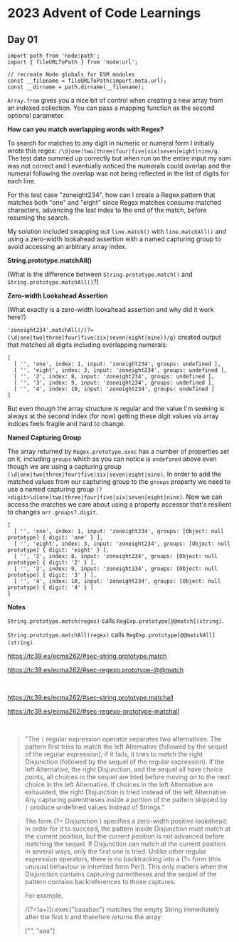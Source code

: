 # 2023 Advent of Code Learnings

## Day 01

```node
import path from 'node:path';
import { fileURLToPath } from 'node:url';

// recreate Node globals for ESM modules
const __filename = fileURLToPath(import.meta.url);
const __dirname = path.dirname(__filename);
```

`Array.from` gives you a nice bit of control when creating a new array from an indexed collection. You can pass a mapping function as the second optional parameter.

**How can you match overlapping words with Regex?**

To search for matches to any digit in numeric or numeral form I initially wrote this regex: `/\d|one|two|three|four|five|six|seven|eight|nine/g`. The test data summed up correctly but when run on the entire input my sum was not correct and I eventually noticed the numerals could overlap and the numeral following the overlap was not being reflected in the list of digits for each line.

For this test case "zoneight234", how can I create a Regex pattern that matches both "one" and "eight" since Regex matches consume matched characters, advancing the last index to the end of the match, before resuming the search.

My solution included swapping out `line.match()` with `line.matchAll()` and using a zero-width lookahead assertion with a named capturing group to avoid accessing an arbitrary array index.

**String.prototype.matchAll()**

(What is the difference between `String.prototype.match()` and `String.prototype.matchAll()`?)

**Zero-width Lookahead Assertion**

(What exactly is a zero-width lookahead assertion and why did it work here?)

`'zoneight234'.matchAll(/(?=(\d|one|two|three|four|five|six|seven|eight|nine))/g)` created output that matched all digits including overlapping numerals:

```node
[
  [ '', 'one', index: 1, input: 'zoneight234', groups: undefined ],
  [ '', 'eight', index: 3, input: 'zoneight234', groups: undefined ],
  [ '', '2', index: 8, input: 'zoneight234', groups: undefined ],
  [ '', '3', index: 9, input: 'zoneight234', groups: undefined ],
  [ '', '4', index: 10, input: 'zoneight234', groups: undefined ]
]
```

But even though the array structure is regular and the value I'm seeking is always at the second index (for now) getting these digit values via array indices feels fragile and hard to change.

**Named Capturing Group**

The array returned by `Regex.prototype.exec` has a number of properties set on it, including `groups` which as you can notice is `undefined` above even though we are using a capturing group `(\d|one|two|three|four|five|six|seven|eight|nine)`. In order to add the matched values from our capturing group to the `groups` property we need to use a named capturing group `(?<digit>\d|one|two|three|four|five|six|seven|eight|nine)`. Now we can access the matches we care about using a property accessor that's resilient to changes `arr.groups?.digit`.

```node
[
  [ '', 'one', index: 1, input: 'zoneight234', groups: [Object: null prototype] { digit: 'one' } ],
  [ '', 'eight', index: 3, input: 'zoneight234', groups: [Object: null prototype] { digit: 'eight' } ],
  [ '', '2', index: 8, input: 'zoneight234', groups: [Object: null prototype] { digit: '2' } ],
  [ '', '3', index: 9, input: 'zoneight234', groups: [Object: null prototype] { digit: '3' } ],
  [ '', '4', index: 10, input: 'zoneight234', groups: [Object: null prototype] { digit: '4' } ]
]
```

**Notes**

`String.prototype.match(regex)` calls `RegExp.prototype[@@match](string)`.

`String.prototype.matchAll(regex)` calls `RegExp.prototype[@@matchAll](string)`.

https://tc39.es/ecma262/#sec-string.prototype.match

https://tc39.es/ecma262/#sec-regexp.prototype-@@match

<br/>

https://tc39.es/ecma262/#sec-string.prototype.matchall

https://tc39.es/ecma262/#sec-regexp-prototype-matchall

<br/>

>"The `|` regular expression operator separates two alternatives. The pattern first tries to match the left Alternative (followed by the sequel of the regular expression); if it fails, it tries to match the right Disjunction (followed by the sequel of the regular expression). If the left Alternative, the right Disjunction, and the sequel all have choice points, all choices in the sequel are tried before moving on to the next choice in the left Alternative. If choices in the left Alternative are exhausted, the right Disjunction is tried instead of the left Alternative. Any capturing parentheses inside a portion of the pattern skipped by `|` produce undefined values instead of Strings."


>The form (?= Disjunction ) specifies a zero-width positive lookahead. In order for it to succeed, the pattern inside Disjunction must match at the current position, but the current position is not advanced before matching the sequel. If Disjunction can match at the current position in several ways, only the first one is tried. Unlike other regular expression operators, there is no backtracking into a (?= form (this unusual behaviour is inherited from Perl). This only matters when the Disjunction contains capturing parentheses and the sequel of the pattern contains backreferences to those captures.
>
>For example,
>
>/(?=(a+))/.exec("baaabac")
>matches the empty String immediately after the first b and therefore returns the array:
>
>["", "aaa"]
